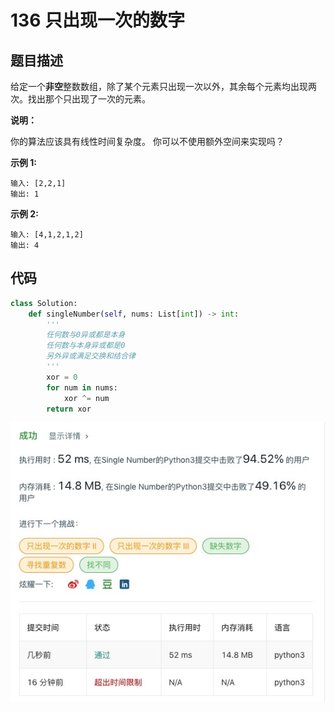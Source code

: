 # 136 只出现一次的数字

## 题目描述

给定一个**非空**整数数组，除了某个元素只出现一次以外，其余每个元素均出现两次。找出那个只出现了一次的元素。

**说明：**

你的算法应该具有线性时间复杂度。 你可以不使用额外空间来实现吗？

**示例 1:**

```
输入: [2,2,1]
输出: 1
```

**示例 2:**

```
输入: [4,1,2,1,2]
输出: 4
```

## 代码

```python
class Solution:
    def singleNumber(self, nums: List[int]) -> int:
        '''
        任何数与0异或都是本身
        任何数与本身异或都是0
        另外异或满足交换和结合律
        '''
        xor = 0
        for num in nums:
            xor ^= num
        return xor
```

![](../png/136.jpg)